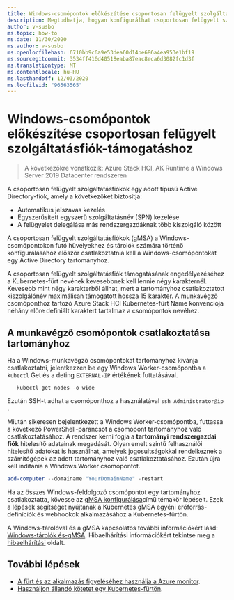 ```yaml
---
title: Windows-csomópontok előkészítése csoportosan felügyelt szolgáltatásfiók-támogatáshoz
description: Megtudhatja, hogyan konfigurálhat csoportosan felügyelt szolgáltatásfiókok Windows-csomópontokon lévő tárolók számára
author: v-susbo
ms.topic: how-to
ms.date: 11/30/2020
ms.author: v-susbo
ms.openlocfilehash: 6710bb9c6a9e53dea60d14be686a4ea953e1bf19
ms.sourcegitcommit: 3534ff416d40518eaba87eac8eca6d3082fc1d3f
ms.translationtype: MT
ms.contentlocale: hu-HU
ms.lasthandoff: 12/03/2020
ms.locfileid: "96563565"
---
```

# <a name="prepare-windows-nodes-for-group-managed-service-account-support"></a>Windows-csomópontok előkészítése csoportosan felügyelt szolgáltatásfiók-támogatáshoz

> A következőkre vonatkozik: Azure Stack HCI, AK Runtime a Windows Server 2019 Datacenter rendszeren

A csoportosan felügyelt szolgáltatásfiókok egy adott típusú Active Directory-fiók, amely a következőket biztosítja:
- Automatikus jelszavas kezelés
- Egyszerűsített egyszerű szolgáltatásnév (SPN) kezelése
- A felügyelet delegálása más rendszergazdáknak több kiszolgáló között 

A csoportosan felügyelt szolgáltatásfiókok (gMSA) a Windows-csomópontokon futó hüvelyekhez és tárolók számára történő konfigurálásához először csatlakoztatnia kell a Windows-csomópontokat egy Active Directory tartományhoz.

A csoportosan felügyelt szolgáltatásfiók támogatásának engedélyezéséhez a Kubernetes-fürt nevének kevesebbnek kell lennie négy karakternél. Kevesebb mint négy karakterből állhat, mert a tartományhoz csatlakoztatott kiszolgálónév maximálisan támogatott hossza 15 karakter. A munkavégző csomóponthoz tartozó Azure Stack HCI Kubernetes-fürt Name konvenciója néhány előre definiált karaktert tartalmaz a csomópontok nevéhez.

## <a name="join-the-worker-nodes-to-a-domain"></a>A munkavégző csomópontok csatlakoztatása tartományhoz

Ha a Windows-munkavégző csomópontokat tartományhoz kívánja csatlakoztatni, jelentkezzen be egy Windows Worker-csomópontba a `kubectl` Get és a deting `EXTERNAL-IP` értékének futtatásával.

```
   kubectl get nodes -o wide
```  

Ezután SSH-t adhat a csomóponthoz a használatával `ssh Administrator@ip` .

Miután sikeresen bejelentkezett a Windows Worker-csomópontba, futtassa a következő PowerShell-parancsot a csomópont tartományhoz való csatlakoztatásához. A rendszer kérni fogja a **tartományi rendszergazdai fiók** hitelesítő adatainak megadását. Olyan emelt szintű felhasználói hitelesítő adatokat is használhat, amelyek jogosultságokkal rendelkeznek a számítógépek az adott tartományhoz való csatlakoztatásához. Ezután újra kell indítania a Windows Worker csomópontot. 

```powershell
add-computer --domainame "YourDomainName" -restart
```

Ha az összes Windows-feldolgozó csomópontot egy tartományhoz csatlakoztatta, kövesse az [gMSA konfigurálása](https://kubernetes.io/docs/tasks/configure-pod-container/configure-gmsa/)című témakör lépéseit. Ezek a lépések segítséget nyújtanak a Kubernetes gMSA egyéni erőforrás-definíciók és webhookok alkalmazásához a Kubernetes-fürtön.

A Windows-tárolóval és a gMSA kapcsolatos további információkért lásd: [Windows-tárolók és-gMSA](https://docs.microsoft.com/virtualization/windowscontainers/manage-containers/manage-serviceaccounts). Hibaelhárítási információkért tekintse meg a [hibaelhárítási](troubleshoot.md) oldalt. 

## <a name="next-steps"></a>További lépések

* [A fürt és az alkalmazás figyeléséhez használja a Azure monitor](/azure/azure-monitor/insights/container-insights-enable-arc-enabled-clusters).
* [Használjon állandó kötetet egy Kubernetes-fürtön](persistent-volume.md).
